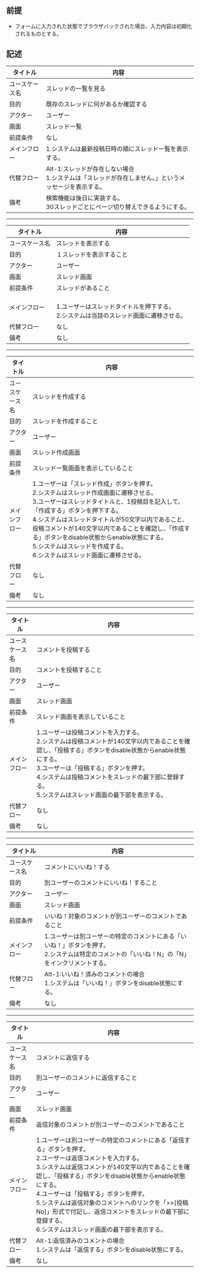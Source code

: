 ## 前提
- フォームに入力された状態でブラウザバックされた場合、入力内容は初期化されるものとする。

## 記述
|  タイトル  |  内容  |
| ---- | ---- |
|  ユースケース名  |  スレッドの一覧を見る  |
|  目的  |  既存のスレッドに何があるか確認する  |
|  アクター  |  ユーザー  |
|  画面  |  スレッド一覧  |
|  前提条件  |  なし  |
|  メインフロー  |  1.システムは最新投稿日時の順にスレッド一覧を表示する。  |
|  代替フロー  | Alt-1:スレッドが存在しない場合<br>1.システムは「スレッドが存在しません。」というメッセージを表示する。 |
|  備考  |  検索機能は後日に実装する。<br>30スレッドごとにページ切り替えできるようにする。  |

***
|  タイトル  |  内容  |
| ---- | ---- |
|  ユースケース名  |  スレッドを表示する  |
|  目的  |  １スレッドを表示すること  |
|  アクター  |  ユーザー  |
|  画面  |  スレッド画面  |
|  前提条件  |  スレッドがあること  |
|  メインフロー  | <br>1.ユーザーはスレッドタイトルを押下する。<br>2.システムは当該のスレッド画面に遷移させる。  |
|  代替フロー  |  なし  |
|  備考  |  なし  |

***
|  タイトル  |  内容  |
| ---- | ---- |
|  ユースケース名  |  スレッドを作成する  |
|  目的  |  スレッドを作成すること  |
|  アクター  |  ユーザー  |
|  画面  |  スレッド作成画面  |
|  前提条件  |  スレッド一覧画面を表示していること  |
|  メインフロー  |  1.ユーザーは「スレッド作成」ボタンを押す。<br>2.システムはスレッド作成画面に遷移させる。<br>3.ユーザーはスレッドタイトルと、1投稿目を記入して、「作成する」ボタンを押下する。<br>4.システムはスレッドタイトルが50文字以内であること、投稿コメントが140文字以内であることを確認し、「作成する」ボタンをdisable状態からenable状態にする。<br>5.システムはスレッドを作成する。<br>6.システムはスレッド画面に遷移させる。  |
|  代替フロー  |  なし  |
|  備考  |  なし  |

***
|  タイトル  |  内容  |
| ---- | ---- |
|  ユースケース名  |  コメントを投稿する  |
|  目的  |  コメントを投稿すること  |
|  アクター  |  ユーザー  |
|  画面  |  スレッド画面  |
|  前提条件  |  スレッド画面を表示していること  |
|  メインフロー  |  1.ユーザーは投稿コメントを入力する。<br>2.システムは投稿コメントが140文字以内であることを確認し、「投稿する」ボタンをdisable状態からenable状態にする。<br>3.ユーザーは「投稿する」ボタンを押す。<br>4.システムは投稿コメントをスレッドの最下部に登録する。<br>5.システムはスレッド画面の最下部を表示する。   |
|  代替フロー  |  なし  |
|  備考  |  なし  |

***
|  タイトル  |  内容  |
| ---- | ---- |
|  ユースケース名  |  コメントにいいね！する  |
|  目的  |  別ユーザーのコメントにいいね！すること  |
|  アクター  |  ユーザー  |
|  画面  |  スレッド画面  |
|  前提条件  |  いいね！対象のコメントが別ユーザーのコメントであること  |
|  メインフロー  |  1.ユーザーは別ユーザーの特定のコメントにある「いいね！」ボタンを押す。<br>2.システムは特定のコメントの「いいね！N」の「N」をインクリメントする。  |
|  代替フロー  |  Alt-1:いいね！済みのコメントの場合<br>1.システムは「いいね！」ボタンをdisable状態にする。  |
|  備考  |  なし  |

***
|  タイトル  |  内容  |
| ---- | ---- |
|  ユースケース名  |  コメントに返信する  |
|  目的  |  別ユーザーのコメントに返信すること  |
|  アクター  |  ユーザー  |
|  画面  |  スレッド画面  |
|  前提条件  |  返信対象のコメントが別ユーザーのコメントであること  |
|  メインフロー  |  1.ユーザーは別ユーザーの特定のコメントにある「返信する」ボタンを押す。<br>2.ユーザーは返信コメントを入力する。<br>3.システムは返信コメントが140文字以内であることを確認し、「投稿する」ボタンをdisable状態からenable状態にする。<br>4.ユーザーは「投稿する」ボタンを押す。<br>5.システムは返信対象のコメントへのリンクを「>>[投稿No]」形式で付記し、返信コメントをスレッドの最下部に登録する。<br>6.システムはスレッド画面の最下部を表示する。  |
|  代替フロー  |  Alt-1:返信済みのコメントの場合<br>1.システムは「返信する」ボタンをdisable状態にする。  |
|  備考  |  なし  |